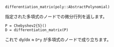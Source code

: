 ```
differentiation_matrix(poly::AbstractPolynomial)
```

指定された多項式のノードでの微分行列を返します。

```
P = Chebyshev2{5}()
D = differentiation_matrix(P)
```

これで dy/dx ≈ `D*y` が多項式のノードで成り立ちます。
